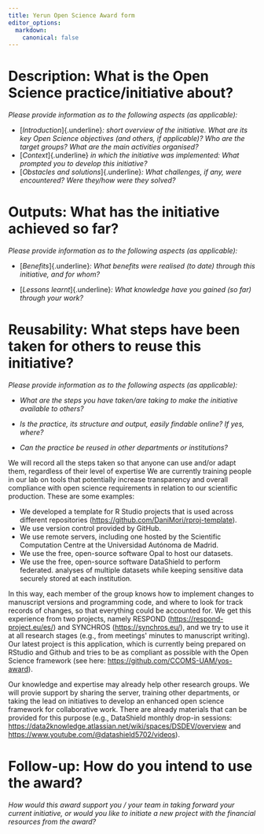 ```yaml
---
title: Yerun Open Science Award form
editor_options:
  markdown:
    canonical: false
---
```


# Description: What is the Open Science practice/initiative about?

*Please provide information as to the following aspects (as applicable):*

-   [*Introduction*]{.underline}*: short overview of the initiative. What are
    its key Open Science objectives (and others, if applicable)? Who are the
    target groups? What are the main activities organised?*
-   [*Context*]{.underline} *in which the initiative was implemented: What
    prompted you to develop this initiative?*
-   [*Obstacles and solutions*]{.underline}*: What challenges, if any, were
    encountered? Were they/how were they solved?*

<!--# blank field, max 400 words -->

# Outputs: What has the initiative achieved so far?

*Please provide information as to the following aspects (as applicable):*

-   [*Benefits*]{.underline}*: What benefits were realised (to date) through
    this initiative, and for whom?*

-   [*Lessons learnt*]{.underline}*: What knowledge have you gained (so far)
    through your work?*

<!--# blank field, max 400 words -->

# Reusability: What steps have been taken for others to reuse this initiative?

*Please provide information as to the following aspects (as applicable):*

-   *What are the steps you have taken/are taking to make the initiative
    available to others?*

-   *Is the practice, its structure and output, easily findable online? If yes,
    where?*

-   *Can the practice be reused in other departments or institutions?*

We will record all the steps taken so that anyone can use and/or adapt them,
regardless of their level of expertise We are currently training people in our
lab on tools that potentially increase transparency and overall compliance with
open science requirements in relation to our scientific production. These are
some examples:

-   We developed a template for R Studio projects that is used across different
    repositories (https://github.com/DaniMori/rproj-template).
-   We use version control provided by GitHub.
-   We use remote servers, including one hosted by the Scientific Computation
    Centre at the Universidad Autónoma de Madrid.
-   We use the free, open-source software Opal to host our datasets.
-   We use the free, open-source software DataShield to perform federated.
    analyses of multiple datasets while keeping sensitive data securely stored
    at each institution.

In this way, each member of the group knows how to implement changes to
manuscript versions and programming code, and where to look for track records of
changes, so that everything could be accounted for. We get this experience from
two projects, namely RESPOND (https://respond-project.eu/es/) and SYNCHROS
(https://synchros.eu/), and we try to use it at all research stages (e.g.,
from meetings' minutes to manuscript writing). Our latest project is this
application, which is currently being prepared on RStudio and Github and tries
to be as compliant as possible with the Open Science framework (see here:
https://github.com/CCOMS-UAM/yos-award).

Our knowledge and expertise may already help other research groups. We will
provie support by sharing the server, training other departments, or taking the
lead on initiatives to develop an enhanced open science framework for
collaborative work. There are already materials that can be provided for this
purpose (e.g., DataShield monthly drop-in sessions:
https://data2knowledge.atlassian.net/wiki/spaces/DSDEV/overview and
https://www.youtube.com/@datashield5702/videos).

<!--# 280 words -->

# Follow-up: How do you intend to use the award?

*How would this award support you / your team in taking forward your current
initiative, or would you like to initiate a new project with the financial
resources from the award?*

<!--# blank field, max 400 words -->

